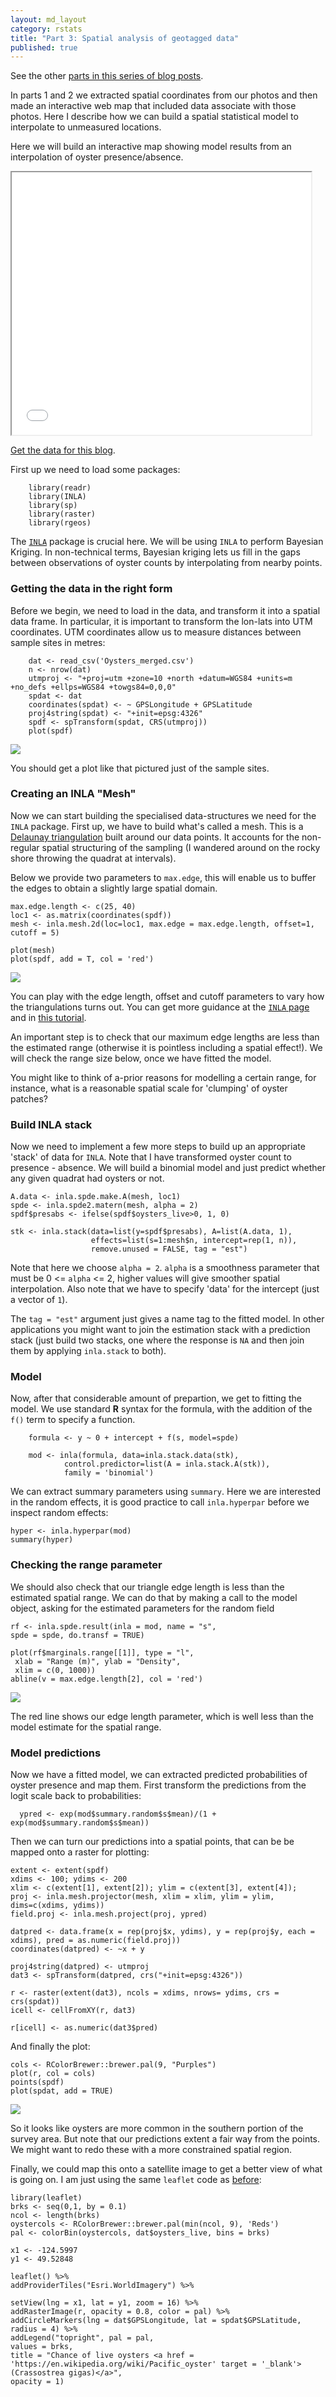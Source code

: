 ```yaml
---
layout: md_layout
category: rstats
title: "Part 3: Spatial analysis of geotagged data"
published: true
---
```


See the other [parts in this series of blog
posts](/rstats/2016/11/14/photos-to-spatialstat.html).

In parts 1 and 2 we extracted spatial coordinates from our photos and
then made an interactive web map that included data associate with those
photos. Here I describe how we can build a spatial statistical model to
interpolate to unmeasured locations.

Here we will build an interactive map showing model results from an interpolation of oyster presence/absence.

<iframe src="/data/hornby_oysters_interp.html" style = "width: 95%; height: 30em"> It no map appears here your browser doesn't support iframes. Try <a href = "/data/hornby_oysters_interp.html">this link instead</a></iframe>

[Get the data for this blog](/data/Oysters_merged.csv').

First up we need to load some packages:

        library(readr)
        library(INLA)
        library(sp)
        library(raster)
        library(rgeos)

The [`INLA`](http://www.r-inla.org/) package is crucial here. We will be
using `INLA` to perform Bayesian Kriging. In non-technical terms,
Bayesian kriging lets us fill in the gaps between observations of oyster
counts by interpolating from nearby points.

### Getting the data in the right form

Before we begin, we need to load in the data, and transform it into a
spatial data frame. In particular, it is important to transform the
lon-lats into UTM coordinates. UTM coordinates allow us to measure
distances between sample sites in metres:

        dat <- read_csv('Oysters_merged.csv')
        n <- nrow(dat)
        utmproj <- "+proj=utm +zone=10 +north +datum=WGS84 +units=m +no_defs +ellps=WGS84 +towgs84=0,0,0"
        spdat <- dat
        coordinates(spdat) <- ~ GPSLongitude + GPSLatitude
        proj4string(spdat) <- "+init=epsg:4326"
        spdf <- spTransform(spdat, CRS(utmproj))
        plot(spdf)

![](/Images/oyster_surveys-1.png)

You should get a plot like that pictured just of the sample sites.

### Creating an INLA "Mesh"

Now we can start building the specialised data-structures we need for
the `INLA` package. First up, we have to build what's called a mesh.
This is a [Delaunay
triangulation](https://en.wikipedia.org/wiki/Delaunay_triangulation)
built around our data points. It accounts for the non-regular spatial
structuring of the sampling (I wandered around on the rocky shore
throwing the quadrat at intervals).

Below we provide two parameters to `max.edge`, this will enable us to
buffer the edges to obtain a slightly large spatial domain.

    max.edge.length <- c(25, 40)
    loc1 <- as.matrix(coordinates(spdf))
    mesh <- inla.mesh.2d(loc=loc1, max.edge = max.edge.length, offset=1, cutoff = 5)

    plot(mesh)
    plot(spdf, add = T, col = 'red')

![](/Images/oyster_mesh-1.png)

You can play with the edge length, offset and cutoff parameters to vary
how the triangulations turns out. You can get more guidance at the
[`INLA` page](http://www.r-inla.org/) and in [this
tutorial](https://www.math.ntnu.no/inla/r-inla.org/tutorials/spde/inla-spde-howto.pdf).

An important step is to check that our maximum edge lengths are less
than the estimated range (otherwise it is pointless including a spatial
effect!). We will check the range size below, once we have fitted the
model.

You might like to think of a-prior reasons for modelling a certain
range, for instance, what is a reasonable spatial scale for 'clumping'
of oyster patches?

### Build INLA stack

Now we need to implement a few more steps to build up an appropriate
'stack' of data for `INLA`. Note that I have transformed oyster count to
presence - absence. We will build a binomial model and just predict
whether any given quadrat had oysters or not.

    A.data <- inla.spde.make.A(mesh, loc1)
    spde <- inla.spde2.matern(mesh, alpha = 2)
    spdf$presabs <- ifelse(spdf$oysters_live>0, 1, 0)

    stk <- inla.stack(data=list(y=spdf$presabs), A=list(A.data, 1),
                      effects=list(s=1:mesh$n, intercept=rep(1, n)),
                      remove.unused = FALSE, tag = "est")

Note that here we choose `alpha = 2`. `alpha` is a smoothness parameter
that must be 0 &lt;= `alpha` &lt;= 2, higher values will give smoother
spatial interpolation. Also note that we have to specify 'data' for the
intercept (just a vector of `1`).

The `tag = "est"` argument just gives a name tag to the fitted model. In
other applications you might want to join the estimation stack with a
prediction stack (just build two stacks, one where the response is `NA`
and then join them by applying `inla.stack` to both).

### Model

Now, after that considerable amount of prepartion, we get to fitting the
model. We use standard **R** syntax for the formula, with the addition
of the `f()` term to specify a function.

        formula <- y ~ 0 + intercept + f(s, model=spde)

        mod <- inla(formula, data=inla.stack.data(stk),
                control.predictor=list(A = inla.stack.A(stk)),
                family = 'binomial')

We can extract summary parameters using `summary`. Here we are
interested in the random effects, it is good practice to call
`inla.hyperpar` before we inspect random effects:

    hyper <- inla.hyperpar(mod)
    summary(hyper)

### Checking the range parameter

We should also check that our triangle edge length is less than the
estimated spatial range. We can do that by making a call to the model
object, asking for the estimated parameters for the random field

    rf <- inla.spde.result(inla = mod, name = "s",
    spde = spde, do.transf = TRUE)

    plot(rf$marginals.range[[1]], type = "l",
     xlab = "Range (m)", ylab = "Density",
     xlim = c(0, 1000))
    abline(v = max.edge.length[2], col = 'red')

![](/Images/oyster_rf_density-1.png)

The red line shows our edge length parameter, which is well less than
the model estimate for the spatial range.

### Model predictions

Now we have a fitted model, we can extracted predicted probabilities of
oyster presence and map them. First transform the predictions from the
logit scale back to probabilities:

      ypred <- exp(mod$summary.random$s$mean)/(1 + exp(mod$summary.random$s$mean))

Then we can turn our predictions into a spatial points, that can be be
mapped onto a raster for plotting:

    extent <- extent(spdf)
    xdims <- 100; ydims <- 200
    xlim <- c(extent[1], extent[2]); ylim = c(extent[3], extent[4]);
    proj <- inla.mesh.projector(mesh, xlim = xlim, ylim = ylim, dims=c(xdims, ydims))
    field.proj <- inla.mesh.project(proj, ypred)

    datpred <- data.frame(x = rep(proj$x, ydims), y = rep(proj$y, each = xdims), pred = as.numeric(field.proj))
    coordinates(datpred) <- ~x + y

    proj4string(datpred) <- utmproj
    dat3 <- spTransform(datpred, crs("+init=epsg:4326"))

    r <- raster(extent(dat3), ncols = xdims, nrows= ydims, crs = crs(spdat))
    icell <- cellFromXY(r, dat3)

    r[icell] <- as.numeric(dat3$pred)

And finally the plot:

    cols <- RColorBrewer::brewer.pal(9, "Purples")
    plot(r, col = cols)
    points(spdf)
    plot(spdat, add = TRUE)

![](/Images/oyster_inla_raster-1.png)

So it looks like oysters are more common in the southern portion of the
survey area. But note that our predictions extent a fair way from the
points. We might want to redo these with a more constrained spatial
region.

Finally, we could map this onto a satellite image to get a better view
of what is going on. I am just using the same `leaflet` code as
[before]():

    library(leaflet)
    brks <- seq(0,1, by = 0.1)
    ncol <- length(brks)
    oystercols <- RColorBrewer::brewer.pal(min(ncol, 9), 'Reds')
    pal <- colorBin(oystercols, dat$oysters_live, bins = brks)

    x1 <- -124.5997
    y1 <- 49.52848

    leaflet() %>%
    addProviderTiles("Esri.WorldImagery") %>%

    setView(lng = x1, lat = y1, zoom = 16) %>%
    addRasterImage(r, opacity = 0.8, color = pal) %>%
    addCircleMarkers(lng = dat$GPSLongitude, lat = spdat$GPSLatitude,
    radius = 4) %>%
    addLegend("topright", pal = pal,
    values = brks,
    title = "Chance of live oysters <a href = 'https://en.wikipedia.org/wiki/Pacific_oyster' target = '_blank'> (Crassostrea gigas)</a>",
    opacity = 1)
